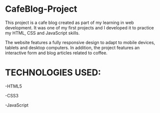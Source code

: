 # CafeBlog-Project
This project is a cafe blog created as part of my learning in web development. It was one of my first projects and I developed it to practice my HTML, CSS and JavaScript skills.

The website features a fully responsive design to adapt to mobile devices, tablets and desktop computers. In addition, the project features an interactive form and blog articles related to coffee.


# TECHNOLOGIES USED:

-HTML5

-CSS3

-JavaScript

